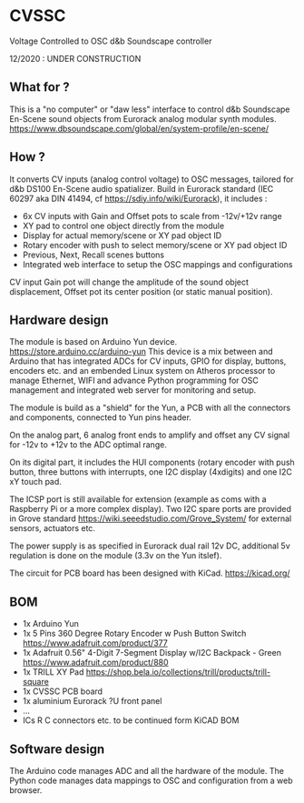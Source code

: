 # CVSSC
Voltage Controlled to OSC d&amp;b Soundscape controller

12/2020 : UNDER CONSTRUCTION

## What for ?
This is a "no computer" or "daw less" interface to control d&b Soundscape En-Scene sound objects from Eurorack analog modular synth modules. https://www.dbsoundscape.com/global/en/system-profile/en-scene/

## How ?
It converts CV inputs (analog control voltage) to OSC messages, tailored for d&b DS100 En-Scene audio spatializer.
Build in Eurorack standard (IEC 60297 aka DIN 41494, cf https://sdiy.info/wiki/Eurorack), it includes :
* 6x CV inputs with Gain and Offset pots to scale from -12v/+12v range
* XY pad to control one object directly from the module
* Display for actual memory/scene or XY pad object ID
* Rotary encoder with push to select memory/scene or XY pad object ID
* Previous, Next, Recall scenes buttons
* Integrated web interface to setup the OSC mappings and configurations

CV input Gain pot will change the amplitude of the sound object displacement, Offset pot its center position (or static manual position).

## Hardware design
The module is based on Arduino Yun device. https://store.arduino.cc/arduino-yun
This device is a mix between and Arduino that has integrated ADCs for CV inputs, GPIO for display, buttons, encoders etc. and an embended Linux system on Atheros processor to manage Ethernet, WIFI and advance Python programming for OSC management and integrated web server for monitoring and setup.

The module is build as a "shield" for the Yun, a PCB with all the connectors and components, connected to Yun pins header. 

On the analog part, 6 analog front ends to amplify and offset any CV signal for -12v to +12v to the ADC optimal range.

On its digital part, it includes the HUI components (rotary encoder with push button, three buttons with interrupts, one I2C display (4xdigits) and one I2C xY touch pad.

The ICSP port is still available for extension (example as coms with a Raspberry Pi or a more complex display).
Two I2C spare ports are provided in Grove standard https://wiki.seeedstudio.com/Grove_System/ for external sensors, actuators etc.

The power supply is as specified in Eurorack dual rail 12v DC, additional 5v regulation is done on the module (3.3v on the Yun itslef).

The circuit for PCB board has been designed with KiCad. https://kicad.org/

## BOM
* 1x Arduino Yun
* 1x 5 Pins 360 Degree Rotary Encoder w Push Button Switch https://www.adafruit.com/product/377
* 1x Adafruit 0.56" 4-Digit 7-Segment Display w/I2C Backpack - Green https://www.adafruit.com/product/880
* 1x TRILL XY Pad https://shop.bela.io/collections/trill/products/trill-square
* 1x CVSSC PCB board
* 1x aluminium Eurorack ?U front panel
* ...
* ICs R C connectors etc. to be continued form KiCAD BOM

## Software design
The Arduino code manages ADC and all the hardware of the module.
The Python code manages data mappings to OSC and configuration from a web browser.
